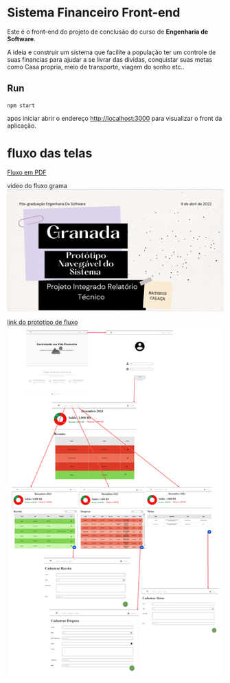 # Sistema Financeiro Front-end

Este é o front-end do projeto de conclusão do curso de **Engenharia de Software**.

A ideia e construir um sistema que facilite a população ter um controle de suas financias para ajudar a se livrar das dividas, conquistar suas metas como Casa propria, meio de transporte, viagem do sonho etc..

## Run


``npm start``

apos iniciar abrir o endereço [http://localhost:3000](http://localhost:3000) para visualizar o front da aplicação. 

# fluxo das telas

[Fluxo em PDF](./resource/telas/fluxodetelas.pdf)

video do fluxo grama
[![Watch the video](./resource/telas/screnshottelainicialvideo.png)](https://youtu.be/QGP4Mr9GkJk)


[link do prototipo de fluxo](https://app.moqups.com/8ZsfM1H1KGRDxuvSzI8tnv8th5R67XTv/edit/page/aa9df7b72)
<img src="./resource/telas/fluxodetelas.png"/>
